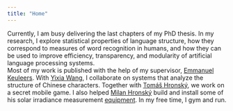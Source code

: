 ```yaml
---
title: "Home"
---
```


Currently, I am busy delivering the last chapters of my PhD thesis. 
In my research, I explore statistical properties of language structure, how they correspond to measures of word recognition in humans, and how they can be used to improve efficiency, transparency, and modularity of artificial language processing systems.  
Most of my work is published with the help of my supervisor, [Emmanuel Keuleers](https://www.tilburguniversity.edu/staff/e-a-keuleers). 
With [Yixia Wang](https://www.tilburguniversity.edu/staff/y-wang_1), I collaborate on systems that analyze the structure of Chinese characters.
Together with [Tomáš Hronský](https://www.instagram.com/matfyz_je_introvertny/), we work on a secret mobile game. 
I also helped [Milan Hronský](https://mhrons.github.io) build and install some of his solar irradiance measurement [equipment](https://mhrons.github.io/pv_log/). 
In my free time, I gym and run. 